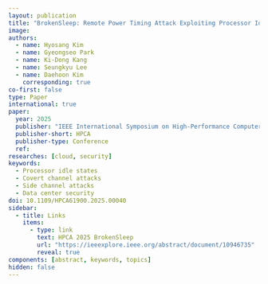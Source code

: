 ```yaml
---
layout: publication
title: "BrokenSleep: Remote Power Timing Attack Exploiting Processor Idle States"
image: 
authors:
  - name: Hyosang Kim
  - name: Gyeongseo Park
  - name: Ki-Dong Kang
  - name: Seungkyu Lee
  - name: Daehoon Kim
    corresponding: true
co-first: false
type: Paper
international: true
paper:
  year: 2025
  publisher: "IEEE International Symposium on High-Performance Computer Architecture"
  publisher-short: HPCA
  publisher-type: Conference
  ref: 
researches: [cloud, security]
keywords:
  - Processor idle states
  - Covert channel attacks
  - Side channel attacks
  - Data center security
doi: 10.1109/HPCA61900.2025.00040
sidebar:
  - title: Links
    items:
      - type: link
        text: HPCA 2025 BrokenSleep
        url: "https://ieeexplore.ieee.org/abstract/document/10946735"
        reveal: true
components: [abstract, keywords, topics]
hidden: false
---
```

